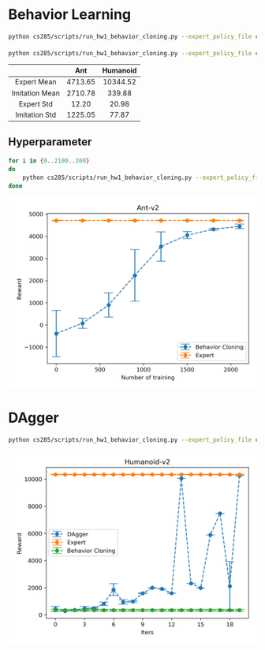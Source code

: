 # Behavior Learning

```bash
python cs285/scripts/run_hw1_behavior_cloning.py --expert_policy_file cs285/policies/experts/Ant.pkl --env_name Ant-v2 --exp_name test_bc_ant --n_iter 1 --expert_data cs285/expert_data/expert_data_Ant-v2.pkl --eval_batch_size 5000 --video_log_freq -1

python cs285/scripts/run_hw1_behavior_cloning.py --expert_policy_file cs285/policies/experts/Humanoid.pkl --env_name Humanoid-v2 --exp_name test_bc_humanoid --n_iter 1 --expert_data cs285/expert_data/expert_data_Humanoid-v2.pkl --eval_batch_size 5000 --video_log_freq -1
```

|                |   Ant   | Humanoid |
| :------------: | :-----: | :------: |
|  Expert Mean   | 4713.65 | 10344.52 |
| Imitation Mean | 2710.78 |  339.88  |
|   Expert Std   |  12.20  |  20.98   |
| Imitation Std  | 1225.05 |  77.87   |

## Hyperparameter

```bash
for i in {0..2100..300}
do
	python cs285/scripts/run_hw1_behavior_cloning.py --expert_policy_file cs285/policies/experts/Ant.pkl --env_name Ant-v2 --exp_name test_bc_ant --n_iter 1 --expert_data cs285/expert_data/expert_data_Ant-v2.pkl --num_agent_train_steps_per_iter $i --eval_batch_size 5000 --video_log_freq -1
done
```

![bc_params](results/figs/bc.png)


# DAgger

```bash
python cs285/scripts/run_hw1_behavior_cloning.py --expert_policy_file cs285/policies/experts/Humanoid.pkl --env_name Humanoid-v2 --exp_name test_bc_humanoid --n_iter 20 --do_dagger --expert_data cs285/expert_data/expert_data_Humanoid-v2.pkl --num_agent_train_steps_per_iter 5000 --eval_batch_size 5000 --video_log_freq -1 --use_gpu
```

![dagger](results/figs/dagger.png)

